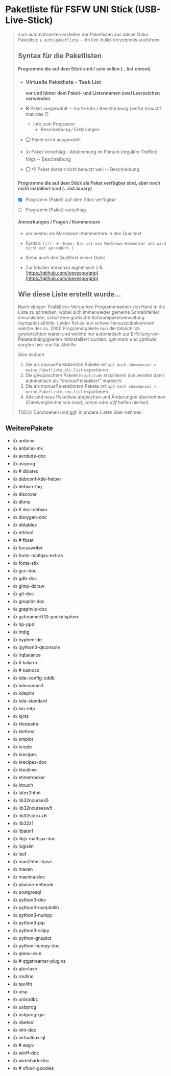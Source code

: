[//]: # (Das ist ein Markdown-Kommentar; Text wird nicht gerendert)
[//]: # (Carsten: Vorschlag: wir können diese Syntax nutzen, um Kommentare in die Liste zu schreiben, ohne die Markdown-Synax zu zerstören.)


# Paketliste für FSFW UNI Stick (USB-Live-Stick) 

>  zum automatisierten erstellen der Paketlisten aus dieser Doku Paketliste
>  ` $ auto/paketliste `   --  im live-build-Verzeichnis ausführen
>
>
> ##  Syntax für die Paketlisten
>
> #### Programme die auf dem Stick sind / sein sollen (...list.chroot)
>
> - ###  Virtuelle Paketliste  - Task List
>
>     __vor und hinter dem Paket- und Listennamen zwei Leerzeichen verwenden__
>
> - :x:  Paket ausgewählt  -- kurze Info / Beschreibung (wofür braucht man das ?)
>	- Info zum Programm
>	  - Beschreibung / Erklärungen
>
> - :o:  Paket nicht ausgewählt
>
> - :+1:  Paket vorschlag - Abstimmung im Plenum (reguläre Treffen) folgt 	-- Beschreibung
>
> - :o: :-1:  Paket derzeit nicht benutzt weil 	-- Beschreibung
>
> #### Programme die auf dem Stick als Paket verfügbar sind, aber noch nicht installiert sind (...list.binary)
>
> - [x]  Programm (Paket) auf dem Stick verfügbar 
>
> - [ ]  Programm (Paket) vorschlag 
>
[//]: # (Carsten: Ich verstehe noch nicht ganz den Sinn, Pakete auf dem Stick vorzuhalten, aber sie noch nicht zu installieren)
[//]: # (Gerd: Firmware, Treiber z.B. Grafik Nvidia gibt es in verschiedenen varianten und können untereinander kollidieren, leichteres anpassen auch ohne Netz - nur im "persistence mode" bleiben die geänderten Einstellung erhalten )
>
> #### Anmerkungen / Fragen / Kommentare
> - am besten als Markdown-Kommentare in den Quelltext
> - Syntax:
>  `[//]: # (Name: Das ist ein Markdown-Kommentar und wird nicht mit gerendert.)`
>
> - Siehe auch den Quelltext dieser Datei
> - Zur lokalen Vorschau eignet sich z.B. [https://github.com/joeyespo/grip](https://github.com/joeyespo/grip)
> 
> ## Wie diese Liste erstellt wurde...
> 
> Nach einigen Trial&Error-Versuchen Programmnamen von Hand in die Liste zu schreiben, wobei sich immerwieder gemeine Schreibfehler einschlichen, schuf eine grafische Sofwarepaketverwaltung (synaptic) abhilfe. Leider fiel es nun schwer herauszubekommen welche der ca. 2000 Programmpakete nun die tatsächlich gewünschten waren und welche nur automatisch zur Erfüllung von Paketabhängigkeiten mitinstalliert wurden. *apt-mark* und *aptitude* sorgten hier nun für Abhilfe.
> 
> Also einfach
> 
> 1. Die als *manuell installierten* Pakete mit `apt-mark showmanual > meine_Paketliste.alt.list` exportieren
> 2. Die gewünschten Pakete in `aptitude` installieren (sie werden dann automatisch als "*manuell installiert*" markiert)
> 3. Die als *manuell installierten* Pakete mit `apt-mark showmanual > meine_Paketliste.neu.list` exportieren
> 3. Alte und neue Paketliste abgleichen und Änderungen übernehmen (Dateivergleicher wie *meld*, *comm* oder *diff* helfen hierbei).

> TODO: Durchsehen und ggf. in andere Listen über nehmen.


##  WeiterePakete

- :+1:  arduino  
- :+1:  arduino-mk  
- :+1:  avrdude-doc  
- :+1:  avrprog  
- :+1:  # dblatex  
- :+1:  debconf-kde-helper  
- :+1:  debian-faq  
- :+1:  discover  
- :+1:  dkms  
- :+1:  # doc-debian  
- :+1:  doxygen-doc  
- :+1:  ebtables  
- :+1:  ethtool  
- :+1:  # fbset  
- :+1:  focuswriter  
- :+1:  fonts-mathjax-extras  
- :+1:  fonts-stix  
- :+1:  gcc-doc  
- :+1:  gdb-doc  
- :+1:  gimp-dcraw  
- :+1:  git-doc  
- :+1:  gnuplot-doc  
- :+1:  graphviz-doc  
- :+1:  gstreamer0.10-pocketsphinx  
- :+1:  hp-ppd  
- :+1:  htdig  
- :+1:  hyphen-de  
- :+1:  ipython3-qtconsole  
- :+1:  irqbalance  
- :+1:  # kalarm  
- :+1:  # kamoso  
- :+1:  kde-config-cddb  
- :+1:  kdeconnect  
- :+1:  kdepim  
- :+1:  kde-standard  
- :+1:  kio-mtp  
- :+1:  kjots  
- :+1:  kleopatra  
- :+1:  klettres  
- :+1:  kmplot  
- :+1:  knode  
- :+1:  krecipes  
- :+1:  krecipes-doc  
- :+1:  kteatime  
- :+1:  ktimetracker  
- :+1:  ktouch  
- :+1:  latex2html  
- :+1:  lib32ncurses5  
- :+1:  lib32ncursesw5  
- :+1:  lib32stdc++6  
- :+1:  lib32z1  
- :+1:  libatm1  
- :+1:  libjs-mathjax-doc  
- :+1:  logisim  
- :+1:  lsof  
- :+1:  man2html-base  
- :+1:  maven  
- :+1:  maxima-doc  
- :+1:  plasma-netbook  
- :+1:  postgresql  
- :+1:  python3-dev  
- :+1:  python3-matplotlib  
- :+1:  python3-numpy  
- :+1:  python3-pip  
- :+1:  python3-scipy  
- :+1:  python-gnuplot  
- :+1:  python-numpy-doc  
- :+1:  qemu-kvm  
- :+1:  # qtgstreamer-plugins  
- :+1:  qtoctave  
- :+1:  routino  
- :+1:  tex4ht  
- :+1:  uisp  
- :+1:  unixodbc  
- :+1:  usbprog  
- :+1:  usbprog-gui  
- :+1:  vbetool  
- :+1:  vim-doc  
- :+1:  virtualbox-qt  
- :+1:  # wayv  
- :+1:  winff-doc  
- :+1:  wireshark-doc  
- :+1:  # xfce4-goodies  
